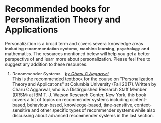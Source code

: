 # Recommended books for Personalization Theory and Applications  
  
Personalization is a broad term and covers several knowledge areas including recommendation systems, machine learning, psychology and mathematics. The resources mentioned below will help you get a better perspective of and learn more about personalization. Please feel free to suggest any addition to these resources.  
  
1. Recommender Systems - _[by Charu C Aggarwal](http://charuaggarwal.net/)_  
	This is the recommended textbook for the course on "Personalization Theory and Applications" at Columbia University (Fall 2017). Written by Charu C Aggarwal, who is a Distinguished Research Staff Member (DRSM) at IBM T. J. Watson Research Center, New York, this book covers a lot of topics on recommender systems including content-based, behaviour-based, knowledge-based, time-sensitive, context-sensitive and other specific types of recommender systems while also discussing about advanced recommender systems in the last section.  
